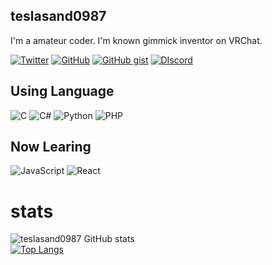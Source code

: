 ## teslasand0987

I'm a amateur coder.
I'm known gimmick inventor on VRChat.

[![Twitter](https://img.shields.io/badge/-Twitter-1DA1F2.svg?logo=twitter&style=flat-square&logoColor=white)](https://twitter.com/tesla_0123)
[![GitHub](https://img.shields.io/badge/-Github-181717.svg?logo=github&style=flat-square)](https://github.com/teslasand0987)
[![GitHub gist](https://img.shields.io/badge/Github_gist-232F3E.svg?style=flat)](https://gist.github.com/teslasand0987)
[![DIscord](https://img.shields.io/badge/-Discord-5865F2.svg?logo=discord&style=flat-square&logoColor=white)](https://sueqk.net/twin/discord)

## Using Language
![C](https://img.shields.io/badge/C-4640b8.svg?logo=C&style=flat)
![C#](https://img.shields.io/badge/C%23-239120.svg?logo=C-sharp&style=flat)
![Python](https://img.shields.io/badge/-Python-F9DC3E.svg?logo=Python&style=flat)
![PHP](https://img.shields.io/badge/PHP-777BB4.svg?logo=PHP&style=flat&logoColor=ccc)

## Now Learing
![JavaScript](https://img.shields.io/badge/JavaScript-F7DF1E.svg?logo=JavaScript&style=flat&logoColor=white)
![React](https://img.shields.io/badge/React-%2320232a.svg?logo=react&style=flat)

# stats
![teslasand0987 GitHub stats](https://github-readme-stats.vercel.app/api?username=teslasand0987&hide_title=true&line_height=40&show_icons=true) <br>
[![Top Langs](https://github-readme-stats.vercel.app/api/top-langs?username=teslasand0987&hide_title=true)](https://github.com/anuraghazra/github-readme-stats)
